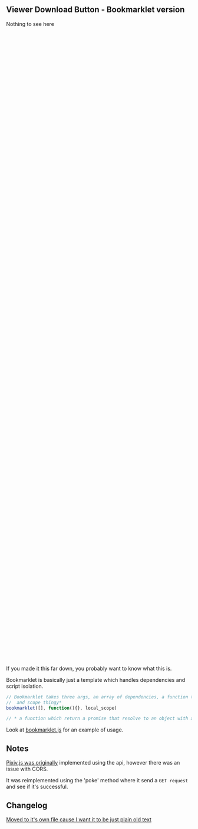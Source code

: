  Viewer Download Button - Bookmarklet version
 ----
 Nothing to see here

<br/><br/><br/><br/><br/><br/><br/><br/><br/><br/><br/><br/><br/><br/><br/><br/><br/><br/><br/><br/>
<br/><br/><br/><br/><br/><br/><br/><br/><br/><br/><br/><br/><br/><br/><br/><br/><br/><br/><br/><br/>
<br/><br/><br/><br/><br/><br/><br/><br/><br/><br/><br/><br/><br/><br/><br/><br/><br/><br/><br/><br/>
<br/><br/><br/><br/><br/><br/><br/><br/><br/><br/><br/><br/><br/><br/><br/><br/><br/><br/><br/><br/>
<br/><br/><br/><br/><br/><br/><br/><br/><br/><br/><br/><br/><br/><br/><br/><br/><br/><br/><br/><br/>

If you made it this far down, you probably want to know what this is.


Bookmarklet is basically just a template which handles dependencies and script isolation.

```javascript
// Bookmarklet takes three args, an array of dependencies, a function to turn to string and embed it
//  and scope thingy*
bookmarklet([], function(){}, local_scope)

// * a function which return a promise that resolve to an object with a `load` and `run` functions
```

Look at [bookmarklet.js](examples/case1/bookmarklet.js) for an example of usage.

 Notes
----
[Pixiv.js was originally](scratchpad/pixiv.js) implemented using the api, however there was an issue with CORS.

It was reimplemented using the 'poke' method where it send a `GET request` and see if it's successful.

 Changelog
----

[Moved to it's own file cause I want it to be just plain old text](Changelog.txt)

